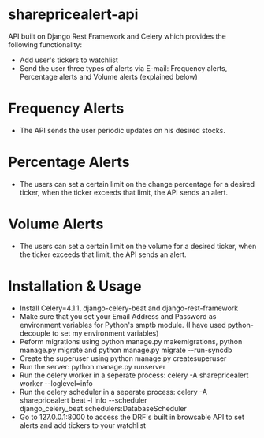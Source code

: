 # sharepricealert-api
API built on Django Rest Framework and Celery which provides the following functionality:
- Add user's tickers to watchlist
- Send the user three types of alerts via E-mail: Frequency alerts, Percentage alerts and Volume alerts (explained below) 

# Frequency Alerts 
- The API sends the user periodic updates on his desired stocks. 

# Percentage Alerts
- The users can set a certain limit on the change percentage for a desired ticker, when the ticker exceeds that limit, the API sends an alert. 

# Volume Alerts
- The users can set a certain limit on the volume for a desired ticker, when the ticker exceeds that limit, the API sends an alert. 

# Installation & Usage 
- Install Celery=4.1.1, django-celery-beat and django-rest-framework
- Make sure that you set your Email Address and Password as environment variables for Python's smptb module. (I have used python-decouple to set my environment variables) 
- Peform migrations using python manage.py makemigrations, python manage.py migrate and python manage.py migrate --run-syncdb 
- Create the superuser using python manage.py createsuperuser
- Run the server: python manage.py runserver 
- Run the celery worker in a seperate process: celery -A sharepricealert worker --loglevel=info
- Run the celery scheduler in a seperate process: celery -A sharepricealert beat -l info --scheduler django_celery_beat.schedulers:DatabaseScheduler
- Go to 127.0.0.1:8000 to access the DRF's built in browsable API to set alerts and add tickers to your watchlist 
 
